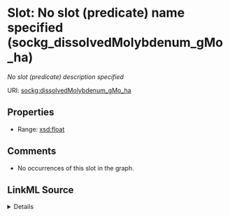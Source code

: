 

# Slot: No slot (predicate) name specified (sockg_dissolvedMolybdenum_gMo_ha)


_No slot (predicate) description specified_







URI: [sockg:dissolvedMolybdenum_gMo_ha](https://idir.uta.edu/sockg-ontology/docs/dissolvedMolybdenum_gMo_ha)



<!-- no inheritance hierarchy -->








## Properties

* Range: [xsd:float](http://www.w3.org/2001/XMLSchema#float)





## Comments

* No occurrences of this slot in the graph.



## LinkML Source

<details>

```yaml
name: sockg_dissolvedMolybdenum_gMo_ha
description: No slot (predicate) description specified
title: No slot (predicate) name specified
comments:
- No occurrences of this slot in the graph.
from_schema: soc-kg
rank: 1000
domain: sockg_WaterQualityArea
slot_uri: sockg:dissolvedMolybdenum_gMo_ha
alias: sockg_dissolvedMolybdenum_gMo_ha
range: float

```
</details>